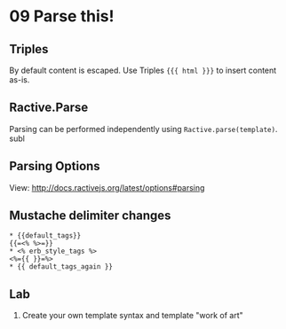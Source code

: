 # 09 Parse this!

## Triples

By default content is escaped. Use Triples `{{{ html }}}` to insert content as-is.

## Ractive.Parse

Parsing can be performed independently using `Ractive.parse(template)`.
subl

## Parsing Options

View: http://docs.ractivejs.org/latest/options#parsing

## Mustache delimiter changes

```
* {{default_tags}}
{{=<% %>=}}
* <% erb_style_tags %>
<%={{ }}=%>
* {{ default_tags_again }}
```

## Lab

1. Create your own template syntax and template "work of art"
